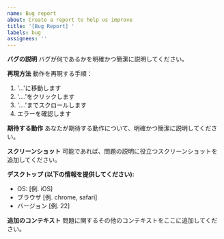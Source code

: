 ```yaml
---
name: Bug report
about: Create a report to help us improve
title: '[Bug Report] '
labels: bug
assignees: ''
---
```


**バグの説明**
バグが何であるかを明確かつ簡潔に説明してください。

**再現方法**
動作を再現する手順：

1. '...'に移動します
2. '....'をクリックします
3. '....'までスクロールします
4. エラーを確認します

**期待する動作**
あなたが期待する動作について、明確かつ簡潔に説明してください。

**スクリーンショット**
可能であれば、問題の説明に役立つスクリーンショットを追加してください。

**デスクトップ (以下の情報を提供してください):**

- OS: [例. iOS]
- ブラウザ [例. chrome, safari]
- バージョン [例. 22]

**追加のコンテキスト**
問題に関するその他のコンテキストをここに追加してください。
